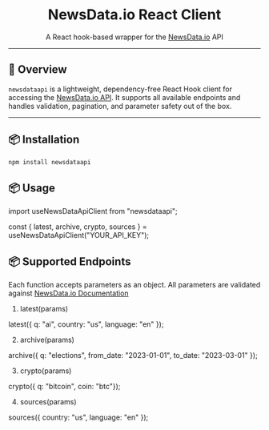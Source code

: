 <div align="center">
  <h1>NewsData.io React Client</h1>
  <p>A React hook-based wrapper for the <a href="https://newsdata.io/documentation">NewsData.io</a> API</p>
</div>

---

## 🚀 Overview

`newsdataapi` is a lightweight, dependency-free React Hook client for accessing the [NewsData.io API](https://newsdata.io/documentation). It supports all available endpoints and handles validation, pagination, and parameter safety out of the box.

---

## 📦 Installation

```bash
npm install newsdataapi
```

## 📦 Usage 

import useNewsDataApiClient from "newsdataapi";

const { latest, archive, crypto, sources } = useNewsDataApiClient("YOUR_API_KEY");

## 📦 Supported Endpoints

Each function accepts parameters as an object. All parameters are validated against <a href="https://newsdata.io/documentation">NewsData.io Documentation</a>

1. latest(params)

latest({ q: "ai", country: "us", language: "en" });

2. archive(params)

archive({
  q: "elections",
  from_date: "2023-01-01",
  to_date: "2023-03-01"
});

3. crypto(params)

crypto({ q: "bitcoin", coin: "btc"});

4. sources(params)

sources({ country: "us", language: "en" });

